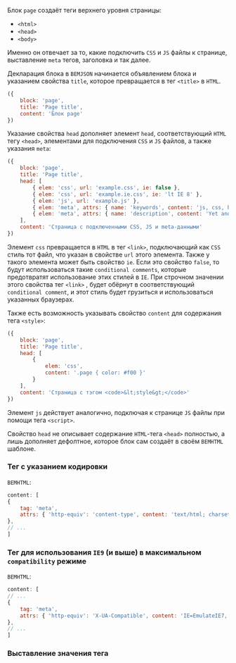 ﻿Блок `page` создаёт теги верхнего уровня страницы:
* `<html>`
* `<head>`
* `<body>`

Именно он отвечает за то, какие подключить `CSS` и `JS` файлы к странице,
выставление `meta` тегов, заголовка и так далее.

Декларация блока в `BEMJSON` начинается объявлением блока и
указанием свойства `title`, которое превращается в тег `<title>` в `HTML`.

```javascript
({
    block: 'page',
    title: 'Page title',
    content: 'Блок page'
})
```

Указание свойства `head` дополняет элемент `head`, соответствующий `HTML` тегу `<head>`,
элементами для подключения `CSS` и `JS` файлов, а также указания `meta`:

```javascript
({
    block: 'page',
    title: 'Page title',
    head: [
        { elem: 'css', url: 'example.css', ie: false },
        { elem: 'css', url: 'example.ie.css', ie: 'lt IE 8' },
        { elem: 'js', url: 'example.js' },
        { elem: 'meta', attrs: { name: 'keywords', content: 'js, css, html' } },
        { elem: 'meta', attrs: { name: 'description', content: 'Yet another webdev blog' } }
    ],
    content: 'Страница с подключенными CSS, JS и meta-данными'
})
```

Элемент `css` превращается в `HTML` в тег `<link>`, подключающий как `CSS` стиль тот файл,
что указан в свойстве `url` этого элемента. Также у такого элемента может быть свойство `ie`.
Если это свойство `false`, то будут использоваться такие `conditional comments`, которые предотвратят использование этих стилей в `IE`. При строчном значении этого свойства тег `<link>` , будет обёрнут в соответствующий `conditional comment`, и этот стиль будет грузиться и использоваться указанных браузерах.

Также есть возможность указывать свойство `content` для содержания тега `<style>`:

```javascript
({
    block: 'page',
    title: 'Page title',
    head: [
        {
            elem: 'css',
            content: '.page { color: #f00 }'
        }
    ],
    content: 'Страница с тэгом <code>&lt;style&gt;</code>'
})
```

Элемент `js` действует аналогично, подключая к странице `JS` файлы при помощи тега `<script>`.

Свойство `head` не описывает содержание `HTML`-тега `<head>` полностью, а лишь
дополняет дефолтное, которое блок сам создаёт в своём `BEMHTML` шаблоне.

### Тег <meta> с указанием кодировки

`BEMHTML`:

```javascript
content: [
{
    tag: 'meta',
    attrs: { 'http-equiv': 'content-type', content: 'text/html; charset=utf-8' }
},
// ...
]
```

### Тег <meta> для использования `IE9` (и выше) в максимальном `compatibility` режиме

`BEMHTML`:

```javascript
content: [
// ...
{
    tag: 'meta',
    attrs: { 'http-equiv': 'X-UA-Compatible', content: 'IE=EmulateIE7, IE=edge' }
},
// ...
]
```

### Выставление значения тега <title> страницы из свойства

```javascript
content: [
// ...
{
    tag: 'title',
    content: this.ctx.title
},
// ...
]
```

### Выставление фавиконки

```javascript
content: [
// ...
this.ctx.favicon ? {
    elem: 'favicon',
    url: this.ctx.favicon
} : '',
// ...
]
```

### Декларация блока ua

```javascript
content: [
// ...
{
    block: 'ua'
},
// ...
]
```

Значением свойства `content` блока `page` может быть хеш-описание содержимого
(если речь идёт лишь об одном блоке) или массив блоков, описанных хешами:

```javascript
({
    block: 'page',
    title: 'Page title',
    content: {
        block: 'b-link',
        mods: { pseudo: 'yes', togcolor: 'yes', color: 'green' },
        url: '#',
        target: '_blank',
        title: 'Кликни меня',
        content: 'Псевдоссылка, меняющая цвет по клику'
    }
})
```

На блоки, содержащиеся в `content`, действуют их `BEMHTML` шаблоны.

### Отмена автоматической инициализации блоков

```javascript
noDeps: [
    { block: 'i-bem', elem: 'dom', mods: { init: 'auto' } }
]
```
